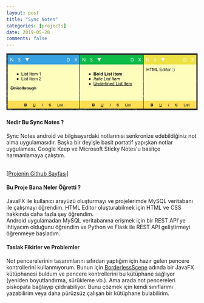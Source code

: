 ```yaml
---
layout: post
title: "Sync Notes"
categories: [projects]
date: 2019-05-20
comments: false
---
```


![ScreenShot](https://github.com/aeren108/sync_notes/blob/master/screenshots/sync-notes-05.png?raw=true)

#### **Nedir Bu Sync Notes ?**
Sync Notes android ve bilgisayardaki notlarınısı senkronize edebildiğiniz not alma uygulamasıdır. Başka bir deyişle basit portatif yapışkan notlar uygulaması. Google Keep ve Microsoft Sticky Notes'u basitçe harmanlamaya çalıştım.<br><br>

[[Projenin Github Sayfası]](https://github.com/aeren108/sync_notes)


#### **Bu Proje Bana Neler Öğretti ?**
JavaFX ile kullanıcı arayüzü oluşturmayı ve projelerimde MySQL veritabanı ile çalışmayı öğrendim.
HTML Editor oluşturabilmek için HTML ve CSS hakkında daha fazla şey öğrendim. <br>
Android uygulamadan MySQL veritabanına erişmek için bir REST API'ye ihtiyacım olduğunu öğrendim ve Python ve Flask ile REST API geliştirmeyi öğrenmeye başladım.

#### **Taslak Fikirler ve Problemler**
Not pencerelerinin tasarımlarını sıfırdan yaptığım için hazır gelen pencere kontrollerini kullanmıyorum. Bunun için [BorderlessScene][bscene] adında bir JavaFX kütüphanesi buldum ve pencere kontrollerini bu kütüphane sağlıyor (yeniden boyutlandırma, sürükleme vb.). Ama arada not pencereleri piskopata bağlayıp çıldırabiliyor. Bunu çözmek için kendi sınıflarımı yazabilirim veya daha pürüzsüz çalışan bir kütüphane bulabilirim.

[bscene]: https://github.com/NicolasSenetLarson/BorderlessScene